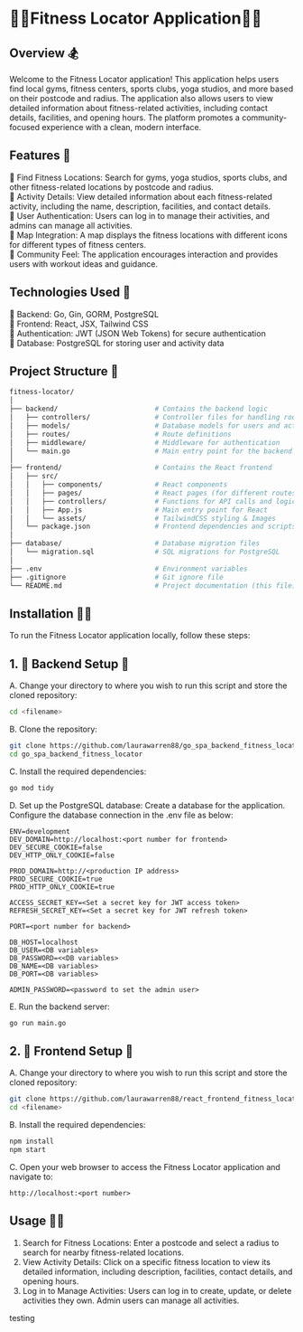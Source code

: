 # **🏋️‍♂️Fitness Locator Application🏃‍♀️**

## Overview 🏂

Welcome to the Fitness Locator application! This application helps users find local gyms, fitness centers, sports clubs, yoga studios, and more based on their postcode and radius. The application also allows users to view detailed information about fitness-related activities, including contact details, facilities, and opening hours. The platform promotes a community-focused experience with a clean, modern interface.

## Features 🏇

🏉 Find Fitness Locations: Search for gyms, yoga studios, sports clubs, and other fitness-related locations by postcode and radius.  
🏉 Activity Details: View detailed information about each fitness-related activity, including the name, description, facilities, and contact details.  
🏉 User Authentication: Users can log in to manage their activities, and admins can manage all activities.  
🏉 Map Integration: A map displays the fitness locations with different icons for different types of fitness centers.  
🏉 Community Feel: The application encourages interaction and provides users with workout ideas and guidance.  

## Technologies Used 🤿

🏉 Backend: Go, Gin, GORM, PostgreSQL  
🏉 Frontend: React, JSX, Tailwind CSS  
🏉 Authentication: JWT (JSON Web Tokens) for secure authentication  
🏉 Database: PostgreSQL for storing user and activity data  

## Project Structure 🥋

```bash
fitness-locator/
│
├── backend/                        # Contains the backend logic
│   ├── controllers/                # Controller files for handling routes
│   ├── models/                     # Database models for users and activities
│   ├── routes/                     # Route definitions
│   ├── middleware/                 # Middleware for authentication
│   └── main.go                     # Main entry point for the backend server
│
├── frontend/                       # Contains the React frontend
│   ├── src/
│   │   ├── components/             # React components
│   │   ├── pages/                  # React pages (for different routes)
│   │   ├── controllers/            # Functions for API calls and logic
│   │   ├── App.js                  # Main entry point for React
│   │   └── assets/                 # TailwindCSS styling & Images
│   └── package.json                # Frontend dependencies and scripts
│
├── database/                       # Database migration files
│   └── migration.sql               # SQL migrations for PostgreSQL
│
├── .env                            # Environment variables
├── .gitignore                      # Git ignore file
└── README.md                       # Project documentation (this file)
```

## Installation 🧘‍♀️

To run the Fitness Locator application locally, follow these steps:

## 1. 🥇 Backend Setup 🧗

A. Change your directory to where you wish to run this script and store the cloned repository:

```bash
cd <filename>
```

B. Clone the repository:

```bash
git clone https://github.com/laurawarren88/go_spa_backend_fitness_locator.git
cd go_spa_backend_fitness_locator
```

C. Install the required dependencies:

```bash
go mod tidy
```

D. Set up the PostgreSQL database:
Create a database for the application.
Configure the database connection in the .env file as below:

```text
ENV=development
DEV_DOMAIN=http://localhost:<port number for frontend>
DEV_SECURE_COOKIE=false
DEV_HTTP_ONLY_COOKIE=false

PROD_DOMAIN=http://<production IP address>
PROD_SECURE_COOKIE=true
PROD_HTTP_ONLY_COOKIE=true

ACCESS_SECRET_KEY=<Set a secret key for JWT access token> 
REFRESH_SECRET_KEY=<Set a secret key for JWT refresh token>

PORT=<port number for backend>

DB_HOST=localhost
DB_USER=<DB variables>
DB_PASSWORD=<<DB variables>
DB_NAME=<DB variables>
DB_PORT=<DB variables>

ADMIN_PASSWORD=<password to set the admin user>
```

E. Run the backend server:

```bash
go run main.go
```

## 2. 🥈 Frontend Setup 🤺

A. Change your directory to where you wish to run this script and store the cloned repository:

```bash
git clone https://github.com/laurawarren88/react_frontend_fitness_locator.git
cd <filename>
```

B. Install the required dependencies:

```bash
npm install
npm start
```

C. Open your web browser to access the Fitness Locator application and navigate to:

```text
http://localhost:<port number> 
```

## Usage 🚣‍♀️

1. Search for Fitness Locations: Enter a postcode and select a radius to search for nearby fitness-related locations.
2. View Activity Details: Click on a specific fitness location to view its detailed information, including description, facilities, contact details, and opening hours.
3. Log in to Manage Activities: Users can log in to create, update, or delete activities they own. Admin users can manage all activities.

testing
